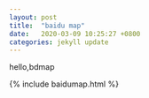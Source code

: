 ```yaml
---
layout: post
title:  "baidu map"
date:   2020-03-09 10:25:27 +0800
categories: jekyll update
---
```


hello,bdmap


{% include baidumap.html %}